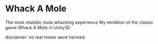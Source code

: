 # Whack A Mole
 The most realistic mole whacking experience
My rendition of the classic game Whack A Mole in Unity3D
 
disclaimer: no real moles were harmed
